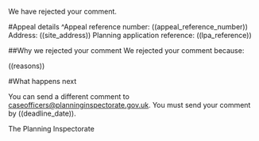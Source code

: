 We have rejected your comment.

#Appeal details
^Appeal reference number: ((appeal_reference_number))
Address: ((site_address))
Planning application reference: ((lpa_reference))

##Why we rejected your comment
We rejected your comment because:

((reasons))

#What happens next

You can send a different comment to caseofficers@planninginspectorate.gov.uk. You must send your comment by ((deadline_date)).

The Planning Inspectorate
